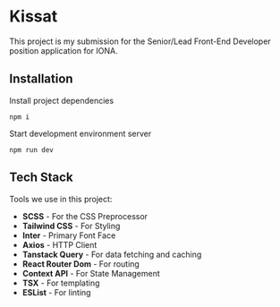 # Kissat
This project is my submission for the Senior/Lead Front-End Developer position application for IONA.


## Installation

Install project dependencies
```
npm i
```

Start development environment server
```
npm run dev
```


## Tech Stack
Tools we use in this project:
- **SCSS** - For the CSS Preprocessor
- **Tailwind CSS** - For Styling
- **Inter** - Primary Font Face
- **Axios** - HTTP Client
- **Tanstack Query** - For data fetching and caching
- **React Router Dom** - For routing
- **Context API** - For State Management
- **TSX** - For templating
- **ESList** - For linting
